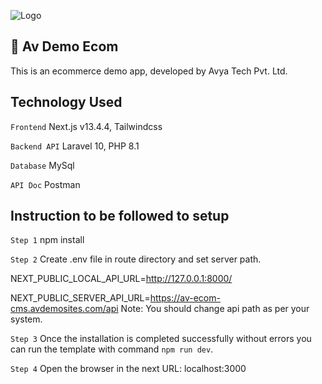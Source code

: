 ![Logo](https://www.avyatech.com/wp-content/uploads/2018/05/logo.svg)

## 🚀 Av Demo Ecom
This is an ecommerce demo app, developed by Avya Tech Pvt. Ltd.

## Technology Used
`Frontend` Next.js v13.4.4, Tailwindcss

`Backend API` Laravel 10, PHP 8.1

`Database` MySql

`API Doc` Postman


## Instruction to be followed to setup

`Step 1` npm install

`Step 2` Create .env file in route directory and set server path.

NEXT_PUBLIC_LOCAL_API_URL=http://127.0.0.1:8000/

NEXT_PUBLIC_SERVER_API_URL=https://av-ecom-cms.avdemosites.com/api
Note: You should change api path as per your system.

`Step 3` Once the installation is completed successfully without errors you can run the template with command `npm run dev`.

`Step 4` Open the browser in the next URL: localhost:3000
